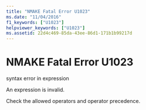```yaml
---
title: "NMAKE Fatal Error U1023"
ms.date: "11/04/2016"
f1_keywords: ["U1023"]
helpviewer_keywords: ["U1023"]
ms.assetid: 22d4c469-85da-43ee-86d1-171b1b99217d
---
```

# NMAKE Fatal Error U1023

syntax error in expression

An expression is invalid.

Check the allowed operators and operator precedence.